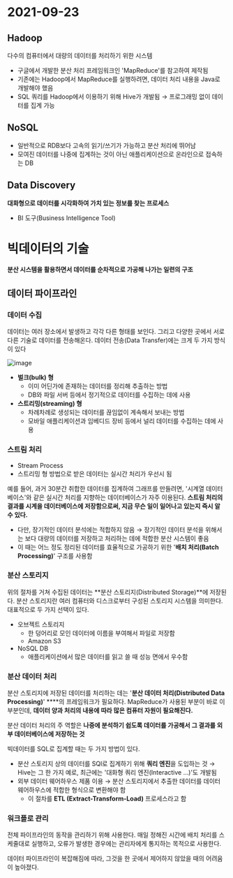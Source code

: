 # 2021-09-23

## Hadoop

다수의 컴퓨터에서 대량의 데이터를 처리하기 위한 시스템 

- 구글에서 개발한 분산 처리 프레임워크인 'MapReduce'를 참고하여 제작됨
- 기존에는 Hadoop에서 MapReduce를 실행하려면, 데이터 처리 내용을 Java로 개발해야 했음
- SQL 쿼리를 Hadoop에서 이용하기 위해 Hive가 개발됨 → 프로그래밍 없이 데이터를 집계 가능

## NoSQL

- 일반적으로 RDB보다 고속의 읽기/쓰기가 가능하고 분산 처리에 뛰어남
- 모여진 데이터를 나중에 집계하는 것이 아닌 애플리케이션으로 온라인으로 접속하는 DB

## Data Discovery

**대화형으로 데이터를 시각화하여 가치 있는 정보를 찾는 프로세스**

- BI 도구(Business Intelligence Tool)

# 빅데이터의 기술

**분산 시스템을 활용하면서 데이터를 순차적으로 가공해 나가는 일련의 구조**

## **데이터 파이프라인**

### 데이터 수집

데이터는 여러 장소에서 발생하고 각각 다른 형태를 보인다. 그리고 다양한 곳에서 서로 다른 기술로 데이터를 전송해온다. 데이터 전송(Data Transfer)에는 크게 두 가지 방식이 있다

![image](https://user-images.githubusercontent.com/16011260/134498088-68f9a027-ddff-44a3-989a-1949bd78c0cc.png)

- **벌크(bulk) 형**
    - 이미 어딘가에 존재하는 데이터를 정리해 추출하는 방법
    - DB와 파일 서버 등에서 정기적으로 데이터를 수집하는 데에 사용
- **스트리밍(streaming) 형**
    - 차례차례로 생성되는 데이터를 끊임없이 계속해서 보내는 방법
    - 모바일 애플리케이션과 임베디드 장비 등에서 널리 데이터를 수집하는 데에 사용

### 스트림 처리

- Stream Process
- 스트리밍 형 방법으로 받은 데이터는 실시간 처리가 우선시 됨

예를 들어, 과거 30분간 취합한 데이터를 집계하여 그래프를 만들려면, '시계열 데이터베이스'와 같은 실시간 처리를 지향하는 데이터베이스가 자주 이용된다. **스트림 처리의 결과를 시계을 데이터베이스에 저장함으로써, 지금 무슨 일이 일어나고 있는지 즉시 알 수 있다.**

- 다만, 장기적인 데이터 분석에는 적합하지 않음 → 장기적인 데이터 분석을 위해서는 보다 대량의 데이터를 저장하고 처리하는 데에 적합한 분산 시스템이 좋음
- 이 때는 어느 정도 정리된 데이터를 효율적으로 가공하기 위한 '**배치 처리(Batch Processing)**' 구조를 사용함

### 분산 스토리지

위의 절차를 거쳐 수집된 데이터는 **분산 스토리지(Distributed Storage)**에 저장된다. 분산 스토리지란 여러 컴퓨터와 디스크로부터 구성된 스토리지 시스템을 의미한다. 대표적으로 두 가지 선택이 있다.

- 오브젝트 스토리지
    - 한 덩어리로 모인 데이터에 이름을 부여해서 파일로 저장함
    - Amazon S3
- NoSQL DB
    - 애플리케이션에서 많은 데이터를 읽고 쓸 때 성능 면에서 우수함

### 분산 데이터 처리

분산 스토리지에 저장된 데이터를 처리하는 데는 '**분산 데이터 처리(Distributed Data Processing)**'  ****의 프레임워크가 필요하다. MapReduce가 사용된 부분이 바로 이 부분인데, **데이터 양과 처리의 내용에 따라 많은 컴퓨터 자원이 필요해진다.** 

분산 데이터 처리의 주 역할은 **나중에 분석하기 쉽도록 데이터를 가공해서 그 결과를 외부 데이터베이스에 저장하는 것**

빅데이터를 SQL로 집계할 때는 두 가지 방법이 있다.

- 분산 스토리지 상의 데이터를 SQl로 집계하기 위해 **쿼리 엔진**을 도입하는 것 → Hive는 그 한 가지 예로, 최근에는 '대화형 쿼리 엔진(Interactive ...)'도 개발됨
- 외부 데이터 웨어하우스 제품 이용 → 분산 스토리지에서 추출한 데이터를 데이터 웨어하우스에 적합한 형식으로 변환해야 함
    - 이 절차를 **ETL (Extract-Transform-Load)** 프로세스라고 함

### 워크플로 관리

전체 파이프라인의 동작을 관리하기 위해 사용한다. 매일 정해진 시간에 배치 처리를 스케줄대로 실행하고, 오류가 발생한 경우에는 관리자에게 통지하는 목적으로 사용한다.

데이터 파이프라인이 복잡해짐에 따라, 그것을 한 곳에서 제어하지 않았을 때의 어려움이 높아졌다.